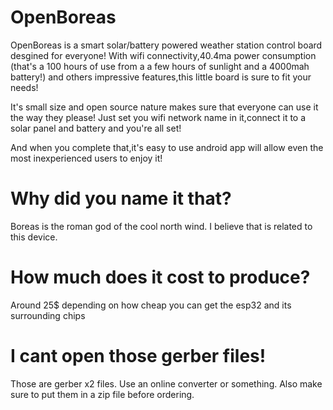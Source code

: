# OpenBoreas
OpenBoreas is a smart solar/battery powered weather station control board desgined for everyone!
With wifi connectivity,40.4ma power consumption (that's a 100 hours of use from a a few hours of sunlight and a 4000mah battery!) and others impressive features,this little board is sure to fit your needs!

It's small size and open source nature makes sure that everyone can use it the way they please! Just set you wifi network name in it,connect it to a solar panel and battery and you're all set!

And when you complete that,it's easy to use android app will allow even the most inexperienced users to enjoy it!


# Why did you name it that? 
Boreas is the roman god of the cool north wind. I believe that is related to this device.

# How much does it cost to produce?
Around 25$ depending on how cheap you can get the  esp32 and its surrounding chips

# I cant open those gerber files!
Those are gerber x2 files. Use an online converter or something. Also make sure to put them in a zip file before ordering.
